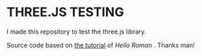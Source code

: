 # THREE.JS TESTING  

I made this repository to test the three.js library.

Source code based on [the tutorial](https://www.youtube.com/watch?v=AYa0aJ9xd_U) of *Hello Roman* . Thanks man!
